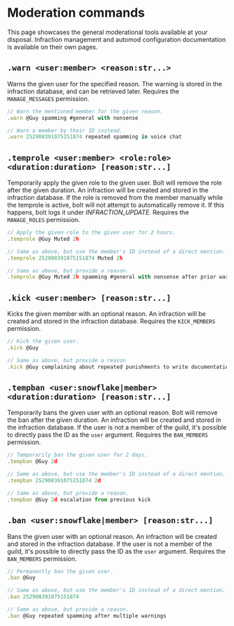 # Moderation commands
This page showcases the general moderational tools available at your disposal. Infraction management and automod configuration documentation is available on their own pages.


## `.warn <user:member> <reason:str...>`
Warns the given user for the specified reason. The warning is stored in the infraction database, and can be retrieved later.
Requires the `MANAGE_MESSAGES` permission.
```js
// Warn the mentioned member for the given reason.
.warn @Guy spamming #general with nonsense

// Warn a member by their ID instead.
.warn 252908391075151874 repeated spamming in voice chat
```

## `.temprole <user:member> <role:role> <duration:duration> [reason:str...]`
Temporarily apply the given role to the given user. Bolt will remove the role after the given duration.
An infraction will be created and stored in the infraction database.
If the role is removed from the member manually while the temprole is active, bolt will not attempt to automatically remove it. If this happens, bolt logs it under *INFRACTION_UPDATE*.
Requires the `MANAGE_ROLES` permission.
```js
// Apply the given role to the given user for 2 hours.
.temprole @Guy Muted 2h

// Same as above, but use the member's ID instead of a direct mention.
.temprole 252908391075151874 Muted 2h

// Same as above, but provide a reason.
.temprole @Guy Muted 2h spamming #general with nonsense after prior warning
```

## `.kick <user:member> [reason:str...]`
Kicks the given member with an optional reason.
An infraction will be created and stored in the infraction database.
Requires the `KICK_MEMBERS` permission.
```js
// Kick the given user.
.kick @Guy

// Same as above, but provide a reason
.kick @Guy complaining about repeated punishments to write documentation
```

## `.tempban <user:snowflake|member> <duration:duration> [reason:str...]`
Temporarily bans the given user with an optional reason. Bolt will remove the ban after the given duration.
An infraction will be created and stored in the infraction database.
If the user is not a member of the guild, it's possible to directly pass the ID as the `user` argument.
Requires the `BAN_MEMBERS` permission.
```js
// Temporarily ban the given user for 2 days.
.tempban @Guy 2d

// Same as above, but use the member's ID instead of a direct mention.
.tempban 252908391075151874 2d

// Same as above, but provide a reason.
.tempban @Guy 2d escalation from previous kick
```

## `.ban <user:snowflake|member> [reason:str...]`
Bans the given user with an optional reason.
An infraction will be created and stored in the infraction database.
If the user is not a member of the guild, it's possible to directly pass the ID as the `user` argument.
Requires the `BAN_MEMBERS` permission.
```js
// Permanently ban the given user.
.ban @Guy

// Same as above, but use the member's ID instead of a direct mention.
.ban 252908391075151874

// Same as above, but provide a reason.
.ban @Guy repeated spamming after multiple warnings
```
